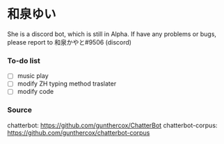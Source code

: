 # 和泉ゆい
She is a discord bot, which is still in Alpha.
If have any problems or bugs, please report to 和泉かやと#9506 (discord)

### To-do list
* [ ] music play
* [ ] modify ZH typing method traslater
* [ ] modify code

### Source
chatterbot: https://github.com/gunthercox/ChatterBot
chatterbot-corpus: https://github.com/gunthercox/chatterbot-corpus
